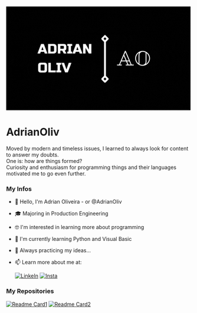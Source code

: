 [![Logo](https://github.com/AdrianOliv/Assets/blob/main/Logoti.gif)](https://github.com/AdrianOliv)

# AdrianOliv

Moved by modern and timeless issues, I learned to always look for content to answer my doubts.  
One is: how are things formed?  
Curiosity and enthusiasm for programming things and their languages motivated me to go even further.

### My Infos
- 👋 Hello, I'm Adrian Oliveira - or @AdrianOliv
- 🎓 Majoring in Production Engineering
- 🤓 I'm interested in learning more about programming
- 🌱 I'm currently learning Python and Visual Basic
- 🔨 Always practicing my ideas...
- 📫 Learn more about me at: 

  [![LinkeIn](https://img.shields.io/badge/LinkedIn-0077B5?style=for-the-badge&logo=linkedin&logoColor=white)](https://www.linkedin.com/in/ag-noliveira)
  [![Insta](https://img.shields.io/badge/Instagram-E4405F?style=for-the-badge&logo=instagram&logoColor=white)](https://www.instagram.com/ag.noliveira)

### My Repositories
[credits]: <> (github.com/anuraghazra/github-readme-stats)
[![Readme Card1](https://github-readme-stats.vercel.app/api/pin/?username=AdrianOliv&repo=Python&theme=graywhite)](https://github.com/AdrianOliv/Python)
[![Readme Card2](https://github-readme-stats.vercel.app/api/pin/?username=AdrianOliv&repo=VBA_Projects&theme=graywhite)](https://github.com/AdrianOliv/VBA_Projects)
